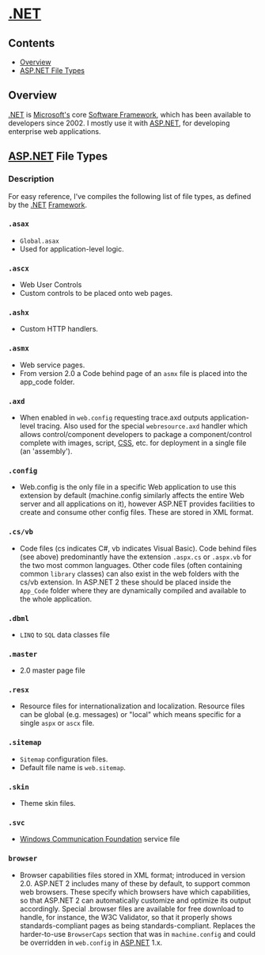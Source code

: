 # [.NET](https://dotnet.microsoft.com/)

## Contents
- [Overview](#overview)
- [ASP.NET File Types](#asp.net-file-types)

## Overview
[.NET](https://dotnet.microsoft.com/) is [Microsoft's](https://www.microsoft.com/) core [Software Framework](https://en.wikipedia.org/wiki/Software_framework), which has been available to developers since 2002. I mostly use it with [ASP.NET](https://dotnet.microsoft.com/apps/aspnet), for developing enterprise web applications.

## [ASP.NET](https://dotnet.microsoft.com/apps/aspnet) File Types

### Description
For easy reference, I've compiles the following list of file types, as defined by the [.NET](https://dotnet.microsoft.com/apps/aspnet) [Framework](https://en.wikipedia.org/wiki/Software_framework).

### `.asax`
- `Global.asax`
- Used for application-level logic.

### `.ascx`
- Web User Controls
- Custom controls to be placed onto web pages.

### `.ashx`
- Custom HTTP handlers.

### `.asmx`
- Web service pages.
- From version 2.0 a Code behind page of an `asmx` file is placed into the app_code folder.

### `.axd`
- When enabled in `web.config` requesting trace.axd outputs application-level tracing. Also used for the special `webresource.axd` handler which allows control/component developers to package a component/control complete with images, script, [CSS](https://en.wikipedia.org/wiki/Cascading_Style_Sheets), etc. for deployment in a single file (an 'assembly').

### `.config`
- Web.config is the only file in a specific Web application to use this extension by default (machine.config similarly affects the entire Web server and all applications on it), however ASP.NET provides facilities to create and consume other config files. These are stored in XML format.

### `.cs/vb`
- Code files (cs indicates C#, vb indicates Visual Basic). Code behind files (see above) predominantly have the extension `.aspx.cs` or `.aspx.vb` for the two most common languages. Other code files (often containing common `library` classes) can also exist in the web folders with the cs/vb extension. In ASP.NET 2 these should be placed inside the `App_Code` folder where they are dynamically compiled and available to the whole application.

### `.dbml`
- `LINQ` to `SQL` data classes file

### `.master`
- 2.0 master page file

### `.resx`
- Resource files for internationalization and localization. Resource files can be global (e.g. messages) or "local" which means specific for a single `aspx` or `ascx` file.

### `.sitemap`
- `Sitemap` configuration files.
- Default file name is `web.sitemap`.

### `.skin`
- Theme skin files.

### `.svc`
- [Windows Communication Foundation](https://docs.microsoft.com/en-us/dotnet/framework/wcf/getting-started-tutorial) service file

### `browser`
- Browser capabilities files stored in XML format; introduced in version 2.0. ASP.NET 2 includes many of these by default, to support common web browsers. These specify which browsers have which capabilities, so that ASP.NET 2 can automatically customize and optimize its output accordingly. Special .browser files are available for free download to handle, for instance, the W3C Validator, so that it properly shows standards-compliant pages as being standards-compliant. Replaces the harder-to-use `BrowserCaps` section that was in `machine.config` and could be overridden in `web.config` in [ASP.NET](https://dotnet.microsoft.com/apps/aspnet) 1.x.


